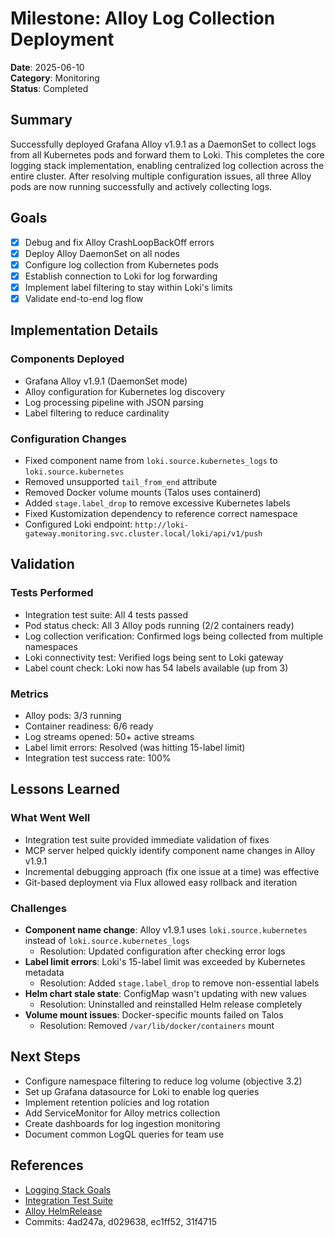 # Milestone: Alloy Log Collection Deployment

**Date**: 2025-06-10  
**Category**: Monitoring  
**Status**: Completed

## Summary

Successfully deployed Grafana Alloy v1.9.1 as a DaemonSet to collect logs from all Kubernetes pods and forward them to Loki. This completes the core logging stack implementation, enabling centralized log collection across the entire cluster. After resolving multiple configuration issues, all three Alloy pods are now running successfully and actively collecting logs.

## Goals

- [x] Debug and fix Alloy CrashLoopBackOff errors
- [x] Deploy Alloy DaemonSet on all nodes
- [x] Configure log collection from Kubernetes pods
- [x] Establish connection to Loki for log forwarding
- [x] Implement label filtering to stay within Loki's limits
- [x] Validate end-to-end log flow

## Implementation Details

### Components Deployed
- Grafana Alloy v1.9.1 (DaemonSet mode)
- Alloy configuration for Kubernetes log discovery
- Log processing pipeline with JSON parsing
- Label filtering to reduce cardinality

### Configuration Changes
- Fixed component name from `loki.source.kubernetes_logs` to `loki.source.kubernetes`
- Removed unsupported `tail_from_end` attribute
- Removed Docker volume mounts (Talos uses containerd)
- Added `stage.label_drop` to remove excessive Kubernetes labels
- Fixed Kustomization dependency to reference correct namespace
- Configured Loki endpoint: `http://loki-gateway.monitoring.svc.cluster.local/loki/api/v1/push`

## Validation

### Tests Performed
- Integration test suite: All 4 tests passed
- Pod status check: All 3 Alloy pods running (2/2 containers ready)
- Log collection verification: Confirmed logs being collected from multiple namespaces
- Loki connectivity test: Verified logs being sent to Loki gateway
- Label count check: Loki now has 54 labels available (up from 3)

### Metrics
- Alloy pods: 3/3 running
- Container readiness: 6/6 ready
- Log streams opened: 50+ active streams
- Label limit errors: Resolved (was hitting 15-label limit)
- Integration test success rate: 100%

## Lessons Learned

### What Went Well
- Integration test suite provided immediate validation of fixes
- MCP server helped quickly identify component name changes in Alloy v1.9.1
- Incremental debugging approach (fix one issue at a time) was effective
- Git-based deployment via Flux allowed easy rollback and iteration

### Challenges
- **Component name change**: Alloy v1.9.1 uses `loki.source.kubernetes` instead of `loki.source.kubernetes_logs`
  - Resolution: Updated configuration after checking error logs
- **Label limit errors**: Loki's 15-label limit was exceeded by Kubernetes metadata
  - Resolution: Added `stage.label_drop` to remove non-essential labels
- **Helm chart stale state**: ConfigMap wasn't updating with new values
  - Resolution: Uninstalled and reinstalled Helm release completely
- **Volume mount issues**: Docker-specific mounts failed on Talos
  - Resolution: Removed `/var/lib/docker/containers` mount

## Next Steps

- Configure namespace filtering to reduce log volume (objective 3.2)
- Set up Grafana datasource for Loki to enable log queries
- Implement retention policies and log rotation
- Add ServiceMonitor for Alloy metrics collection
- Create dashboards for log ingestion monitoring
- Document common LogQL queries for team use

## References

- [Logging Stack Goals](/docs/logging-stack/bootstrap/03-goals.json)
- [Integration Test Suite](/tests/integration/logging-stack.test.ts)
- [Alloy HelmRelease](/kubernetes/apps/monitoring/alloy/app/helmrelease.yaml)
- Commits: 4ad247a, d029638, ec1ff52, 31f4715